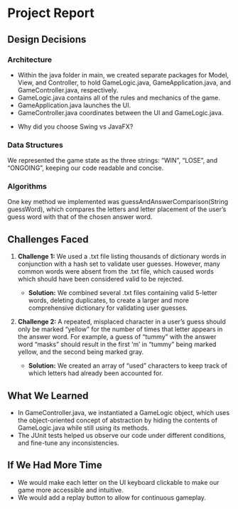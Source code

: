 # Project Report

## Design Decisions

### Architecture
* Within the java folder in main, we created separate packages for Model, View, and Controller, to hold GameLogic.java, GameApplication.java, and GameController.java, respectively. 
* GameLogic.java contains all of the rules and mechanics of the game.
* GameApplication.java launches the UI.
* GameController.java coordinates between the UI and GameLogic.java.
- Why did you choose Swing vs JavaFX?

### Data Structures
We represented the game state as the three strings: “WIN”, “LOSE”, and “ONGOING”, keeping our code readable and concise.

### Algorithms
One key method we implemented was guessAndAnswerComparison(String guessWord), which compares the letters and letter placement of the user’s guess word with that of the chosen answer word. 

## Challenges Faced
1. **Challenge 1:** We used a .txt file listing thousands of dictionary words in conjunction with a hash set to validate user guesses. However, many common words were absent from the .txt file, which caused words which should have been considered valid to be rejected. 
   - **Solution:** We combined several .txt files containing valid 5-letter words, deleting duplicates, to create a larger and more comprehensive dictionary for validating user guesses. 
   
2. **Challenge 2:** A repeated, misplaced character in a user’s guess should only be marked “yellow” for the number of times that letter appears in the answer word. For example, a guess of “tummy” with the answer word “masks” should result in the first ‘m’ in “tummy” being marked yellow, and the second being marked gray. 
   - **Solution:** We created an array of “used” characters to keep track of which letters had already been accounted for. 

## What We Learned
* In GameController.java, we instantiated a GameLogic object, which uses the object-oriented concept of abstraction by hiding the contents of GameLogic.java while still using its methods. 
* The JUnit tests helped us observe our code under different conditions, and fine-tune any inconsistencies.

## If We Had More Time
* We would make each letter on the UI keyboard clickable to make our game more accessible and intuitive.
* We would add a replay button to allow for continuous gameplay.
